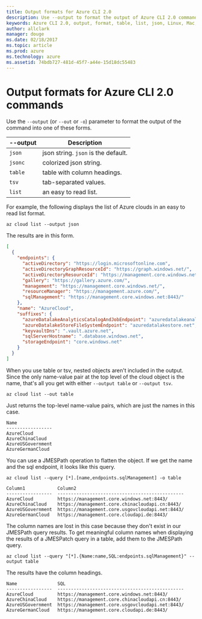 ```yaml
---
title: Output formats for Azure CLI 2.0 
description: Use --output to format the output of Azure CLI 2.0 commands to tables, lists or json.
keywords: Azure CLI 2.0, output, format, table, list, json, Linux, Mac, Windows, OS X
author: allclark
manager: douge
ms.date: 02/18/2017
ms.topic: article
ms.prod: azure
ms.technology: azure
ms.assetid: 74bdb727-481d-45f7-a44e-15d18dc55483
---
```


# Output formats for Azure CLI 2.0 commands

Use the `--output` (or `--out` or `-o`) parameter to format the output of the command into one of these forms.

--output | Description
---------|-------------------------------
`json`   | json string. `json` is the default.
`jsonc`  | colorized json string.
`table`  | table with column headings.
`tsv`    | tab-separated values.
`list`   | an easy to read list.

For example, the following displays the list of Azure clouds in an easy to read list format.

```azurecli
az cloud list --output json
```

The results are in this form.

```json
[
  {
    "endpoints": {
      "activeDirectory": "https://login.microsoftonline.com",
      "activeDirectoryGraphResourceId": "https://graph.windows.net/",
      "activeDirectoryResourceId": "https://management.core.windows.net/",
      "gallery": "https://gallery.azure.com/",
      "management": "https://management.core.windows.net/",
      "resourceManager": "https://management.azure.com/",
      "sqlManagement": "https://management.core.windows.net:8443/"
    },
    "name": "AzureCloud",
    "suffixes": {
      "azureDatalakeAnalyticsCatalogAndJobEndpoint": "azuredatalakeanalytics.net",
      "azureDatalakeStoreFileSystemEndpoint": "azuredatalakestore.net",
      "keyvaultDns": ".vault.azure.net",
      "sqlServerHostname": ".database.windows.net",
      "storageEndpoint": "core.windows.net"
    }
  }
]
```

When you use table or tsv, nested objects aren't included in the output.
Since the only name-value pair at the top level of the cloud object is the name,
that's all you get with either `--output table` or `--output tsv`.

```azurecli
az cloud list --out table
```

Just returns the top-level name-value pairs, which are just the names in this case.

```
Name
-----------------
AzureCloud
AzureChinaCloud
AzureUSGovernment
AzureGermanCloud
```

You can use a JMESPath operation to flatten the object.
If we get the name and the sql endpoint, it looks like this query.

```azurecli
az cloud list --query [*].[name,endpoints.sqlManagement] -o table
```

```
Column1            Column2
-----------------  -----------------------------------------------
AzureCloud         https://management.core.windows.net:8443/
AzureChinaCloud    https://management.core.chinacloudapi.cn:8443/
AzureUSGovernment  https://management.core.usgovcloudapi.net:8443/
AzureGermanCloud   https://management.core.cloudapi.de:8443/
```

The column names are lost in this case because they don't exist in our JMESPath query results.
To get meaningful column names when displaying the results of a JMESPatch query in a table,
add them to the JMESPath query.

```azurecli
az cloud list --query "[*].{Name:name,SQL:endpoints.sqlManagement}" --output table
```

The results have the column headings.

```
Name               SQL
-----------------  -----------------------------------------------
AzureCloud         https://management.core.windows.net:8443/
AzureChinaCloud    https://management.core.chinacloudapi.cn:8443/
AzureUSGovernment  https://management.core.usgovcloudapi.net:8443/
AzureGermanCloud   https://management.core.cloudapi.de:8443/
```